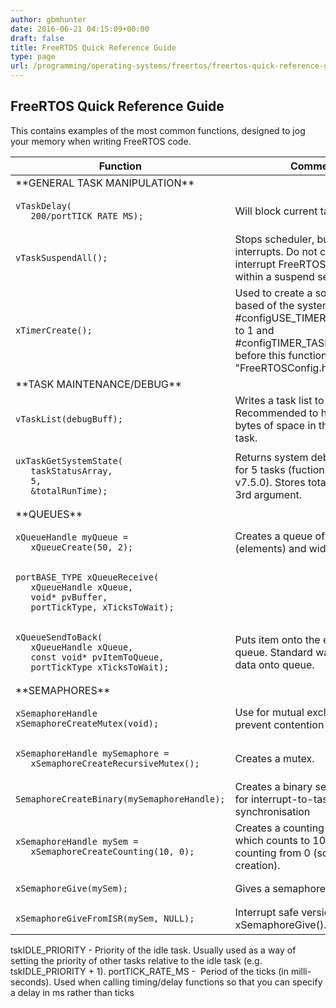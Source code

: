 ```yaml
---
author: gbmhunter
date: 2016-06-21 04:15:09+00:00
draft: false
title: FreeRTOS Quick Reference Guide
type: page
url: /programming/operating-systems/freertos/freertos-quick-reference-guide
---
```


## FreeRTOS Quick Reference Guide

This contains examples of the most common functions, designed to jog your memory when writing FreeRTOS code.

<table>
    <thead>
        <tr>
            <th>Function</th>
            <th>Comments</th>
        </tr>
    </thead>
<tbody >
<tr >
<td >**GENERAL TASK MANIPULATION**
</td>
<td > 
</td></tr><tr >
<td >
    
    vTaskDelay(
       200/portTICK_RATE_MS);

</td>
<td >Will block current task for 200ms.
</td></tr><tr >
<td >
    
    vTaskSuspendAll();

</td>
<td >Stops scheduler, but not interrupts. Do not call non-interrupt FreeRTOS API from within a suspend section.
</td></tr><tr >
<td >
    
    xTimerCreate();

</td>
<td >Used to create a software timer, based of the system ticks. #configUSE_TIMERS has to be set to 1 and #configTIMER_TASK_PRIORITY set before this function is available (in "FreeRTOSConfig.h").
</td></tr><tr >
<td >**TASK MAINTENANCE/DEBUG**
</td>
<td > 
</td></tr><tr >
<td >
    
    vTaskList(debugBuff);

</td>
<td >Writes a task list to a debug buffer. Recommended to have about 40 bytes of space in the buffer per task.
</td></tr><tr >
<td >
    
    uxTaskGetSystemState(
       taskStatusArray,
       5,
       &totalRunTime);

</td>
<td >Returns system debug information for 5 tasks (fuction added in v7.5.0). Stores total run time into 3rd argument.
</td></tr><tr >
<td >**QUEUES**
</td>
<td > 
</td></tr><tr >
<td >
    
    xQueueHandle myQueue = 
       xQueueCreate(50, 2);

</td>
<td >Creates a queue of length 50 (elements) and width 2 (bytes).
</td></tr><tr >
<td >
    
    portBASE_TYPE xQueueReceive(
       xQueueHandle xQueue,
       void* pvBuffer,
       portTickType, xTicksToWait);

</td>
<td > 
</td></tr><tr >
<td >
    
    xQueueSendToBack(
       xQueueHandle xQueue,
       const void* pvItemToQueue,
       portTickType xTicksToWait);

</td>
<td >Puts item onto the end of the queue. Standard way of putting data onto queue.
</td></tr><tr >
<td >**SEMAPHORES**
</td>
<td > 
</td></tr><tr >
<td >
    
    xSemaphoreHandle xSemaphoreCreateMutex(void);

</td>
<td >Use for mutual exclusion (to prevent contention problems).
</td></tr><tr >
<td >
    
    xSemaphoreHandle mySemaphore =
       xSemaphoreCreateRecursiveMutex();

</td>
<td >Creates a mutex.
</td></tr><tr >
<td >
    
    SemaphoreCreateBinary(mySemaphoreHandle);

</td>
<td >Creates a binary semaphore. Use for interrupt-to-task synchronisation
</td></tr><tr >
<td >
    
    xSemaphoreHandle mySem =
       xSemaphoreCreateCounting(10, 0);

</td>
<td >Creates a counting semaphore which counts to 10, and starts counting from 0 (so 10 free at creation).
</td></tr><tr >
<td >
    
    xSemaphoreGive(mySem);

</td>
<td >Gives a semaphore.
</td></tr><tr >
<td >
    
    xSemaphoreGiveFromISR(mySem, NULL);

</td>
<td >Interrupt safe version of xSemaphoreGive().
</td></tr></tbody></table>

tskIDLE_PRIORITY - Priority of the idle task. Usually used as a way of setting the priority of other tasks relative to the idle task (e.g. tskIDLE_PRIORITY + 1). portTICK_RATE_MS -  Period of the ticks (in milli-seconds). Used when calling timing/delay functions so that you can specify a delay in ms rather than ticks
